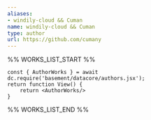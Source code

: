 ```yaml
---
aliases:
- windily-cloud && Cuman
name: windily-cloud && Cuman
type: author
url: https://github.com/cumany
---
```



%% WORKS_LIST_START %%

```datacorejsx
const { AuthorWorks } = await dc.require('basement/datacore/authors.jsx');
return function View() {
    return <AuthorWorks/>
}
```
%% WORKS_LIST_END %%